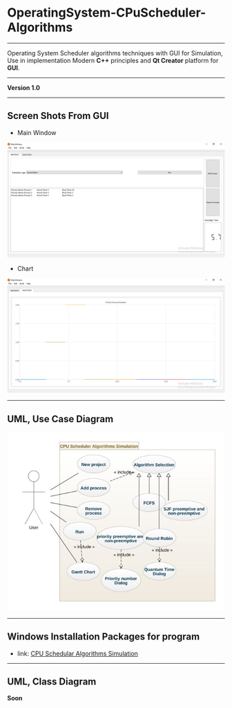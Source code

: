 # OperatingSystem-CPuScheduler-Algorithms
--- 

Operating System Scheduler algorithms techniques with GUI for Simulation, Use in implementation Modern **C++** principles and **Qt Creator** platform for **GUI**.

---

**Version 1.0**

---

## Screen Shots From GUI 

 - Main Window
 
![](https://raw.githubusercontent.com/Mostafa-ashraf19/OperatingSystem-CPuScheduler-Algorithms/master/readme/Main%20Window.png)

 - Chart
 
![](https://raw.githubusercontent.com/Mostafa-ashraf19/OperatingSystem-CPuScheduler-Algorithms/master/readme/Chart.png) 

--- 

## UML, Use Case Diagram

![](https://raw.githubusercontent.com/Mostafa-ashraf19/OperatingSystem-CPuScheduler-Algorithms/master/readme/Use%20Case%20Diagram.jpeg)

---

## Windows Installation Packages for program

  - link: 
[CPU Schedular Algorithms Simulation](https://github.com/Mostafa-ashraf19/OperatingSystem-CPuScheduler-Algorithms/blob/master/readme/Cpu%20Schedular%20Algorithms%20Simulation.exe)

--- 

## UML, Class Diagram 

  **Soon**

